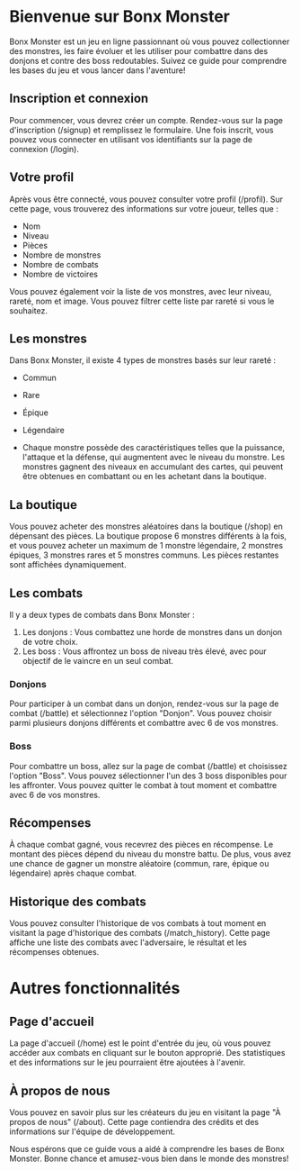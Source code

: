 # Bienvenue sur Bonx Monster

Bonx Monster est un jeu en ligne passionnant où vous pouvez collectionner des monstres, les faire évoluer et les utiliser pour combattre dans des donjons et contre des boss redoutables. Suivez ce guide pour comprendre les bases du jeu et vous lancer dans l'aventure!

## Inscription et connexion

Pour commencer, vous devrez créer un compte. Rendez-vous sur la page d'inscription (/signup) et remplissez le formulaire. Une fois inscrit, vous pouvez vous connecter en utilisant vos identifiants sur la page de connexion (/login).

## Votre profil

Après vous être connecté, vous pouvez consulter votre profil (/profil). Sur cette page, vous trouverez des informations sur votre joueur, telles que :

- Nom
- Niveau
- Pièces
- Nombre de monstres
- Nombre de combats
- Nombre de victoires 

Vous pouvez également voir la liste de vos monstres, avec leur niveau, rareté, nom et image. Vous pouvez filtrer cette liste par rareté si vous le souhaitez.

## Les monstres

Dans Bonx Monster, il existe 4 types de monstres basés sur leur rareté :

- Commun
- Rare
- Épique
- Légendaire

- Chaque monstre possède des caractéristiques telles que la puissance, l'attaque et la défense, qui augmentent avec le niveau du monstre. Les monstres gagnent des niveaux en accumulant des cartes, qui peuvent être obtenues en combattant ou en les achetant dans la boutique.

## La boutique

Vous pouvez acheter des monstres aléatoires dans la boutique (/shop) en dépensant des pièces. La boutique propose 6 monstres différents à la fois, et vous pouvez acheter un maximum de 1 monstre légendaire, 2 monstres épiques, 3 monstres rares et 5 monstres communs. Les pièces restantes sont affichées dynamiquement.

## Les combats

Il y a deux types de combats dans Bonx Monster :

1. Les donjons : Vous combattez une horde de monstres dans un donjon de votre choix.
2. Les boss : Vous affrontez un boss de niveau très élevé, avec pour objectif de le vaincre en un seul combat.

### Donjons
Pour participer à un combat dans un donjon, rendez-vous sur la page de combat (/battle) et sélectionnez l'option "Donjon". Vous pouvez choisir parmi plusieurs donjons différents et combattre avec 6 de vos monstres.

### Boss
Pour combattre un boss, allez sur la page de combat (/battle) et choisissez l'option "Boss". Vous pouvez sélectionner l'un des 3 boss disponibles pour les affronter. Vous pouvez quitter le combat à tout moment et combattre avec 6 de vos monstres.

## Récompenses

À chaque combat gagné, vous recevrez des pièces en récompense. Le montant des pièces dépend du niveau du monstre battu. De plus, vous avez une chance de gagner un monstre aléatoire (commun, rare, épique ou légendaire) après chaque combat.

## Historique des combats

Vous pouvez consulter l'historique de vos combats à tout moment en visitant la page d'historique des combats (/match_history). Cette page affiche une liste des combats avec l'adversaire, le résultat et les récompenses obtenues.

# Autres fonctionnalités

## Page d'accueil
La page d'accueil (/home) est le point d'entrée du jeu, où vous pouvez accéder aux combats en cliquant sur le bouton approprié. Des statistiques et des informations sur le jeu pourraient être ajoutées à l'avenir.

## À propos de nous
Vous pouvez en savoir plus sur les créateurs du jeu en visitant la page "À propos de nous" (/about). Cette page contiendra des crédits et des informations sur l'équipe de développement.

Nous espérons que ce guide vous a aidé à comprendre les bases de Bonx Monster. Bonne chance et amusez-vous bien dans le monde des monstres!